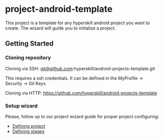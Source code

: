 # project-android-template

This project is a template for any hyperskill android project you want to create. 
The wizard will guide you to initialize a project.

## Getting Started

### Cloning repository

Cloning via SSH: git@github.com:hyperskill/android-projects-template.git

This requires a ssh credentials. It can be defined in the MyProfile -> Security -> Git Keys

Cloning via HTTP: https://github.com/hyperskill/android-projects-template

### Setup wizard

Please, follow up to our project wizard guide for proper project configuring:
 - [Defining project](documents/DefiningProject.md)
 - [Defining stages](documents/DefiningStages.md)
